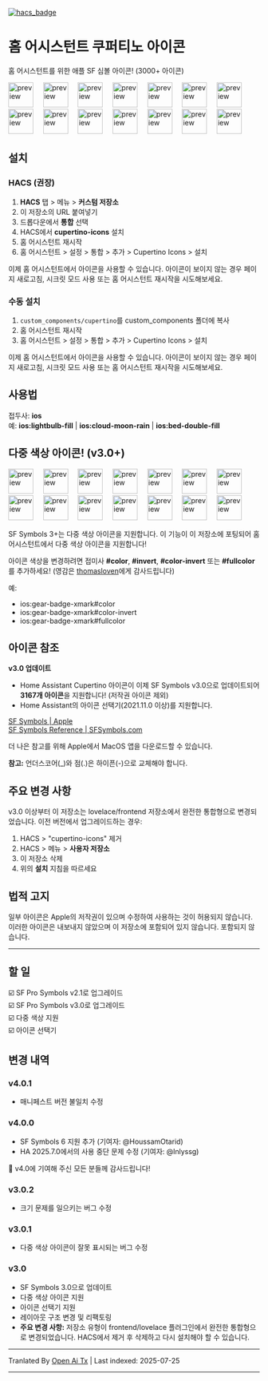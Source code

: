 [![hacs_badge](https://img.shields.io/badge/HACS-Custom-orange.svg)](https://github.com/hacs/integration)

# 홈 어시스턴트 쿠퍼티노 아이콘
홈 어시스턴트를 위한 애플 SF 심볼 아이콘! (3000+ 아이콘)

<div style="display: inline-block;">
<img src="https://github.com/menahishayan/HomeAssistant-Cupertino-Icons/blob/build-tools/readme-preview/house.svg" alt="preview"  width="50"/>
  &nbsp;&nbsp;&nbsp;
<img src="https://github.com/menahishayan/HomeAssistant-Cupertino-Icons/blob/build-tools/readme-preview/lightbulb_fill.svg" alt="preview"  width="50"/>
  &nbsp;&nbsp;&nbsp;
<img src="https://github.com/menahishayan/HomeAssistant-Cupertino-Icons/blob/build-tools/readme-preview/lightbulb.svg" alt="preview"  width="50"/>
  &nbsp;&nbsp;&nbsp;
<img src="https://github.com/menahishayan/HomeAssistant-Cupertino-Icons/blob/build-tools/readme-preview/alarm.svg" alt="preview" width="50"/>
  &nbsp;&nbsp;&nbsp;
<img src="https://github.com/menahishayan/HomeAssistant-Cupertino-Icons/blob/build-tools/readme-preview/app_badge_fill.svg" alt="preview"  width="50"/>
  &nbsp;&nbsp;&nbsp;
<img src="https://github.com/menahishayan/HomeAssistant-Cupertino-Icons/blob/build-tools/readme-preview/battery_25.svg" alt="preview"  width="50"/>
  &nbsp;&nbsp;&nbsp;
<img src="https://github.com/menahishayan/HomeAssistant-Cupertino-Icons/blob/build-tools/readme-preview/bed_double_fill.svg" alt="preview"  width="50"/>
  <br/>
<img src="https://github.com/menahishayan/HomeAssistant-Cupertino-Icons/blob/build-tools/readme-preview/camera_fill.svg" alt="preview"  width="50"/>
  &nbsp;&nbsp;&nbsp;
<img src="https://github.com/menahishayan/HomeAssistant-Cupertino-Icons/blob/build-tools/readme-preview/cloud_moon_rain.svg" alt="preview"  width="50"/>
  &nbsp;&nbsp;&nbsp;
<img src="https://github.com/menahishayan/HomeAssistant-Cupertino-Icons/blob/build-tools/readme-preview/cloud_sun.svg" alt="preview"  width="50"/>
  &nbsp;&nbsp;&nbsp;
<img src="https://github.com/menahishayan/HomeAssistant-Cupertino-Icons/blob/build-tools/readme-preview/moon_stars.svg" alt="preview"  width="50"/>
  &nbsp;&nbsp;&nbsp;
<img src="https://github.com/menahishayan/HomeAssistant-Cupertino-Icons/blob/build-tools/readme-preview/moon_zzz_fill.svg" alt="preview"  width="50"/>
  &nbsp;&nbsp;&nbsp;
<img src="https://github.com/menahishayan/HomeAssistant-Cupertino-Icons/blob/build-tools/readme-preview/person_crop_circle_badge_checkmark.svg" alt="preview"  width="50"/>
  &nbsp;&nbsp;&nbsp;
<img src="https://github.com/menahishayan/HomeAssistant-Cupertino-Icons/blob/build-tools/readme-preview/speaker_2_fill.svg" alt="preview"  width="50"/>
</div>

## 설치
### HACS (권장)
1. **HACS** 탭 > 메뉴 > **커스텀 저장소**
4. 이 저장소의 URL 붙여넣기
5. 드롭다운에서 **통합** 선택
6. HACS에서 **cupertino-icons** 설치
7. 홈 어시스턴트 재시작
8. 홈 어시스턴트 > 설정 > 통합 > 추가 > Cupertino Icons > 설치

이제 홈 어시스턴트에서 아이콘을 사용할 수 있습니다. 아이콘이 보이지 않는 경우 페이지 새로고침, 시크릿 모드 사용 또는 홈 어시스턴트 재시작을 시도해보세요.

### 수동 설치
1. `custom_components/cupertino`를 custom_components 폴더에 복사
7. 홈 어시스턴트 재시작
8. 홈 어시스턴트 > 설정 > 통합 > 추가 > Cupertino Icons > 설치
  
이제 홈 어시스턴트에서 아이콘을 사용할 수 있습니다. 아이콘이 보이지 않는 경우 페이지 새로고침, 시크릿 모드 사용 또는 홈 어시스턴트 재시작을 시도해보세요.

## 사용법
접두사: **ios**  
예: **ios:lightbulb-fill** | **ios:cloud-moon-rain** | **ios:bed-double-fill**

## 다중 색상 아이콘! (v3.0+)
<div style="display: inline-block;">
<img src="https://github.com/menahishayan/HomeAssistant-Cupertino-Icons/blob/build-tools/readme-preview/gear-badge-xmark.svg" alt="preview"  width="50"/>
  &nbsp;&nbsp;&nbsp;
<img src="https://github.com/menahishayan/HomeAssistant-Cupertino-Icons/blob/build-tools/readme-preview/antenna-radiowaves-left-and-right-circle-fill.svg" alt="preview"  width="50"/>
  &nbsp;&nbsp;&nbsp;
<img src="https://github.com/menahishayan/HomeAssistant-Cupertino-Icons/blob/build-tools/readme-preview/aqi-high.svg" alt="preview"  width="50"/>
  &nbsp;&nbsp;&nbsp;
<img src="https://github.com/menahishayan/HomeAssistant-Cupertino-Icons/blob/build-tools/readme-preview/clock-badge-exclamationmark-fill.svg" alt="preview" width="50"/>
  &nbsp;&nbsp;&nbsp;
<img src="https://github.com/menahishayan/HomeAssistant-Cupertino-Icons/blob/build-tools/readme-preview/circle-hexagongrid-fill.svg" alt="preview"  width="50"/>
  &nbsp;&nbsp;&nbsp;
<img src="https://github.com/menahishayan/HomeAssistant-Cupertino-Icons/blob/build-tools/readme-preview/drop-circle-fill.svg" alt="preview"  width="50"/>
  &nbsp;&nbsp;&nbsp;
<img src="https://github.com/menahishayan/HomeAssistant-Cupertino-Icons/blob/build-tools/readme-preview/eye-trianglebadge-exclamationmark-fill.svg" alt="preview"  width="50"/>
  <br/>
<img src="https://github.com/menahishayan/HomeAssistant-Cupertino-Icons/blob/build-tools/readme-preview/desktopcomputer-trianglebadge-exclamationmark.svg" alt="preview"  width="50"/>
  &nbsp;&nbsp;&nbsp;
<img src="https://github.com/menahishayan/HomeAssistant-Cupertino-Icons/blob/build-tools/readme-preview/fork-knife-circle-fill.svg" alt="preview"  width="50"/>
  &nbsp;&nbsp;&nbsp;
<img src="https://github.com/menahishayan/HomeAssistant-Cupertino-Icons/blob/build-tools/readme-preview/gear-badge-questionmark.svg" alt="preview"  width="50"/>
  &nbsp;&nbsp;&nbsp;
<img src="https://github.com/menahishayan/HomeAssistant-Cupertino-Icons/blob/build-tools/readme-preview/bed-double-circle-fill.svg" alt="preview"  width="50"/>
  &nbsp;&nbsp;&nbsp;
<img src="https://github.com/menahishayan/HomeAssistant-Cupertino-Icons/blob/build-tools/readme-preview/delete-backward-fill.svg" alt="preview"  width="50"/>
  &nbsp;&nbsp;&nbsp;
<img src="https://github.com/menahishayan/HomeAssistant-Cupertino-Icons/blob/build-tools/readme-preview/gear-badge-questionmark.svg" alt="preview"  width="50"/>
  &nbsp;&nbsp;&nbsp;
<img src="https://github.com/menahishayan/HomeAssistant-Cupertino-Icons/blob/build-tools/readme-preview/waveform-badge-plus.svg" alt="preview"  width="50"/>
</div>


SF Symbols 3+는 다중 색상 아이콘을 지원합니다. 이 기능이 이 저장소에 포팅되어 홈 어시스턴트에서 다중 색상 아이콘을 지원합니다!  

아이콘 색상을 변경하려면 접미사 **#color**, **#invert**, **#color-invert** 또는 **#fullcolor**를 추가하세요! (영감은 [thomasloven](https://github.com/thomasloven/hass-fontawesome)에게 감사드립니다)

예:
 - ios:gear-badge-xmark#color
 - ios:gear-badge-xmark#color-invert
 - ios:gear-badge-xmark#fullcolor

## 아이콘 참조

**v3.0 업데이트**  
 - Home Assistant Cupertino 아이콘이 이제 SF Symbols v3.0으로 업데이트되어 **3167개 아이콘**을 지원합니다! (저작권 아이콘 제외)
 - Home Assistant의 아이콘 선택기(2021.11.0 이상)를 지원합니다.

[SF Symbols | Apple](https://developer.apple.com/sf-symbols/)  
[SF Symbols Reference | SFSymbols.com](https://sfsymbols.com)

더 나은 참고를 위해 Apple에서 MacOS 앱을 다운로드할 수 있습니다.

**참고:** 언더스코어(\_)와 점(.)은 하이픈(-)으로 교체해야 합니다.  

## 주요 변경 사항
v3.0 이상부터 이 저장소는 lovelace/frontend 저장소에서 완전한 통합형으로 변경되었습니다. 이전 버전에서 업그레이드하는 경우:
1. HACS > "cupertino-icons" 제거
2. HACS > 메뉴 > **사용자 저장소**
3. 이 저장소 삭제
4. 위의 **설치** 지침을 따르세요

## 법적 고지
일부 아이콘은 Apple의 저작권이 있으며 수정하여 사용하는 것이 허용되지 않습니다. 이러한 아이콘은 내보내지 않았으며 이 저장소에 포함되어 있지 않습니다. 포함되지 않습니다.

<hr/>

## 할 일
☑️ SF Pro Symbols v2.1로 업그레이드  
☑️ SF Pro Symbols v3.0로 업그레이드  
☑️ 다중 색상 지원  
☑️ 아이콘 선택기  

## 변경 내역

### v4.0.1
 - 매니페스트 버전 불일치 수정

### v4.0.0
 - SF Symbols 6 지원 추가 (기여자: @HoussamOtarid)  
 - HA 2025.7.0에서의 사용 중단 문제 수정 (기여자: @lnlyssg)

🎉 v4.0에 기여해 주신 모든 분들께 감사드립니다!

### v3.0.2
 - 크기 문제를 일으키는 버그 수정

### v3.0.1
 - 다중 색상 아이콘이 잘못 표시되는 버그 수정

### v3.0
 - SF Symbols 3.0으로 업데이트  
 - 다중 색상 아이콘 지원  
 - 아이콘 선택기 지원  
 - 레이아웃 구조 변경 및 리팩토링  
 - **주요 변경 사항:** 저장소 유형이 frontend/lovelace 플러그인에서 완전한 통합형으로 변경되었습니다. HACS에서 제거 후 삭제하고 다시 설치해야 할 수 있습니다.


---

Tranlated By [Open Ai Tx](https://github.com/OpenAiTx/OpenAiTx) | Last indexed: 2025-07-25

---